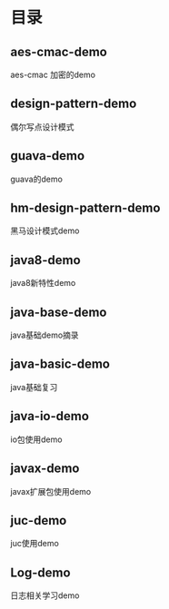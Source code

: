 # 目录
## aes-cmac-demo
aes-cmac 加密的demo

## design-pattern-demo
偶尔写点设计模式

## guava-demo
guava的demo

## hm-design-pattern-demo
黑马设计模式demo

## java8-demo
java8新特性demo

## java-base-demo
java基础demo摘录

## java-basic-demo
java基础复习

## java-io-demo
io包使用demo

## javax-demo
javax扩展包使用demo

## juc-demo
juc使用demo

## Log-demo
日志相关学习demo

